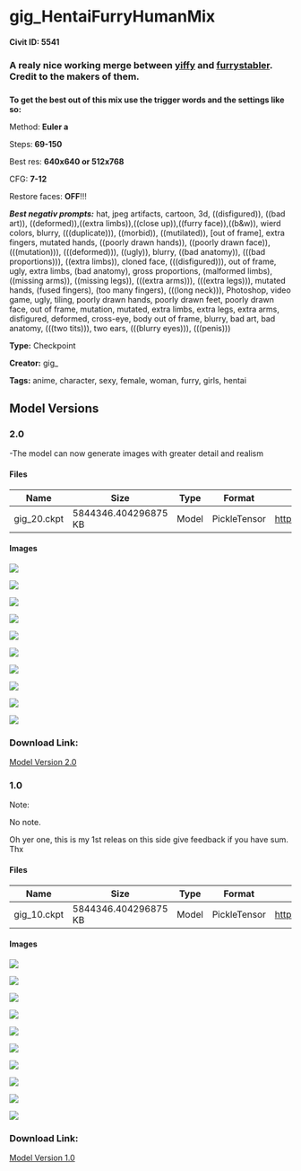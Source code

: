# gig_HentaiFurryHumanMix

#### Civit ID: 5541

<h3>A realy nice working merge between <a target="_blank" rel="ugc" href="https://civitai.com/models/5310/yiffymix-furry-collection"><u>yiffy</u></a> and <a target="_blank" rel="ugc" href="https://civitai.com/models/3664/furrystaber"><u>furrystabler</u></a>. Credit to the makers of them.</h3><h3></h3><p><strong>To get the best out of this mix use the trigger words and the settings like so:</strong></p><p></p><p>Method: <strong>Euler a</strong></p><p>Steps:<strong> 69-150</strong></p><p>Best res: <strong>640x640 or 512x768</strong></p><p>CFG: <strong>7-12</strong></p><p>Restore faces: <strong>OFF</strong>!!!</p><p></p><p><strong><em>Best negativ prompts:</em></strong> hat, jpeg artifacts, cartoon, 3d, ((disfigured)), ((bad art)), ((deformed)),((extra limbs)),((close up)),((furry face)),((b&amp;w)), wierd colors, blurry, (((duplicate))), ((morbid)), ((mutilated)), [out of frame], extra fingers, mutated hands, ((poorly drawn hands)), ((poorly drawn face)), (((mutation))), (((deformed))), ((ugly)), blurry, ((bad anatomy)), (((bad proportions))), ((extra limbs)), cloned face, (((disfigured))), out of frame, ugly, extra limbs, (bad anatomy), gross proportions, (malformed limbs), ((missing arms)), ((missing legs)), (((extra arms))), (((extra legs))), mutated hands, (fused fingers), (too many fingers), (((long neck))), Photoshop, video game, ugly, tiling, poorly drawn hands, poorly drawn feet, poorly drawn face, out of frame, mutation, mutated, extra limbs, extra legs, extra arms, disfigured, deformed, cross-eye, body out of frame, blurry, bad art, bad anatomy, (((two tits))), two ears, (((blurry eyes))), (((penis)))</p><p></p>

**Type:** Checkpoint

**Creator:** gig_

**Tags:** anime, character, sexy, female, woman, furry, girls, hentai

## Model Versions

### 2.0

<p>-The model can now generate images with greater detail and realism</p>

#### Files

| Name | Size | Type | Format | Download Url | AutoV1 | AutoV2 | SHA256 | CRC32 | BLAKE3 |
| --- | --- | --- | --- | --- | --- | --- | --- | --- | --- |
| gig_20.ckpt | 5844346.404296875 KB | Model | PickleTensor | https://civitai.com/api/download/models/15429 | 18F14AA6 | F37E515656 | F37E5156565E5EBB0D746447CC9061304675546B338B2CBD4E2BEB2F431DCAA4 | 08043D95 | BD0D4DB77C91A579EF6EFE4C4DBE97FE41749F830CB9D32AF8EDC4C573CB6581 |

#### Images

<p><img src="https://image.civitai.com/xG1nkqKTMzGDvpLrqFT7WA/dea9eabf-8ffd-4882-924d-a1598a2f2c00/width=450/153722.jpeg" /></p>

<p><img src="https://image.civitai.com/xG1nkqKTMzGDvpLrqFT7WA/691a4d07-71df-47d3-7176-6d4f082ad100/width=450/153719.jpeg" /></p>

<p><img src="https://image.civitai.com/xG1nkqKTMzGDvpLrqFT7WA/26c08cb5-1ba5-4a91-0f76-9a8bc97c9d00/width=450/153721.jpeg" /></p>

<p><img src="https://image.civitai.com/xG1nkqKTMzGDvpLrqFT7WA/15aac5db-8d20-417e-69c4-512139026f00/width=450/153726.jpeg" /></p>

<p><img src="https://image.civitai.com/xG1nkqKTMzGDvpLrqFT7WA/0b17d447-3292-4df9-b729-304273339a00/width=450/153724.jpeg" /></p>

<p><img src="https://image.civitai.com/xG1nkqKTMzGDvpLrqFT7WA/6c80070f-ef95-4a1a-e707-365f61c7e000/width=450/153723.jpeg" /></p>

<p><img src="https://image.civitai.com/xG1nkqKTMzGDvpLrqFT7WA/e95ef621-d2d8-4fcc-c5c0-7d797ce5ad00/width=450/153720.jpeg" /></p>

<p><img src="https://image.civitai.com/xG1nkqKTMzGDvpLrqFT7WA/108f7757-10a4-4244-1b8b-9cd3ea71e400/width=450/153725.jpeg" /></p>

<p><img src="https://image.civitai.com/xG1nkqKTMzGDvpLrqFT7WA/7e8e378d-a09a-44d3-e8df-a23a21396f00/width=450/153718.jpeg" /></p>

<p><img src="https://image.civitai.com/xG1nkqKTMzGDvpLrqFT7WA/d5f3e13b-6391-49c9-30c3-09b927050d00/width=450/153717.jpeg" /></p>

### Download Link:

[Model Version 2.0](https://civitai.com/api/download/models/15429)

### 1.0

<p>Note:</p><p>No note.</p><p>Oh yer one, this is my 1st releas on this side give feedback if you have sum. Thx</p>

#### Files

| Name | Size | Type | Format | Download Url | AutoV1 | AutoV2 | SHA256 | CRC32 | BLAKE3 |
| --- | --- | --- | --- | --- | --- | --- | --- | --- | --- |
| gig_10.ckpt | 5844346.404296875 KB | Model | PickleTensor | https://civitai.com/api/download/models/6448 | 560212F1 | AC63C3DE27 | AC63C3DE27DC7C3D3941046D804C4C5CAA2D067600EA2D4D9E50BB744C7D8761 | 9F36E20A | 5B86F933A5C3BC14EB22C362B923B4E7B43550B20519E7E4A4DBB2F6A8FD0B75 |

#### Images

<p><img src="https://image.civitai.com/xG1nkqKTMzGDvpLrqFT7WA/9f5b4b21-fde4-415a-7ce3-676922882400/width=450/57909.jpeg" /></p>

<p><img src="https://image.civitai.com/xG1nkqKTMzGDvpLrqFT7WA/e4329d78-3fa2-4ea6-208c-0469439de700/width=450/57917.jpeg" /></p>

<p><img src="https://image.civitai.com/xG1nkqKTMzGDvpLrqFT7WA/bc352dad-fc8b-41d7-df19-7247ba55db00/width=450/57916.jpeg" /></p>

<p><img src="https://image.civitai.com/xG1nkqKTMzGDvpLrqFT7WA/1ffe5ef4-29ce-4a39-2a0b-ef3cdc94cf00/width=450/57912.jpeg" /></p>

<p><img src="https://image.civitai.com/xG1nkqKTMzGDvpLrqFT7WA/b6c06092-92ba-43e9-a499-dd5e68896a00/width=450/57915.jpeg" /></p>

<p><img src="https://image.civitai.com/xG1nkqKTMzGDvpLrqFT7WA/491ec3e5-a401-4830-48d1-40c27fad9600/width=450/57914.jpeg" /></p>

<p><img src="https://image.civitai.com/xG1nkqKTMzGDvpLrqFT7WA/3aab822b-f77b-4cf4-a695-f9adc9213700/width=450/57913.jpeg" /></p>

<p><img src="https://image.civitai.com/xG1nkqKTMzGDvpLrqFT7WA/d1822c36-95c5-4153-486a-f9ea95148200/width=450/57911.jpeg" /></p>

<p><img src="https://image.civitai.com/xG1nkqKTMzGDvpLrqFT7WA/7ad2e628-2f99-4478-ab88-7252c6e2ff00/width=450/58024.jpeg" /></p>

<p><img src="https://image.civitai.com/xG1nkqKTMzGDvpLrqFT7WA/861de711-3292-4c65-fe18-5f5cb2155800/width=450/58023.jpeg" /></p>

### Download Link:

[Model Version 1.0](https://civitai.com/api/download/models/6448)

